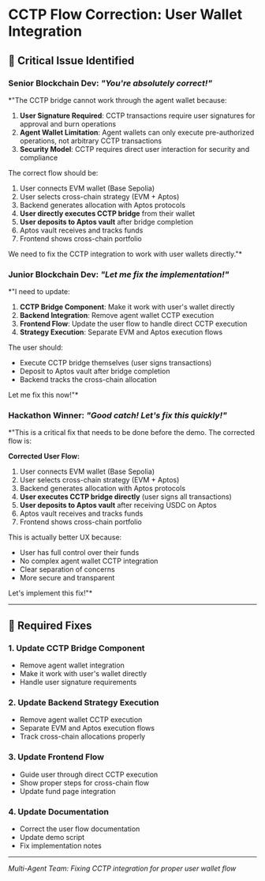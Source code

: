 # CCTP Flow Correction: User Wallet Integration

## 🚨 Critical Issue Identified

### Senior Blockchain Dev: *"You're absolutely correct!"*
*"The CCTP bridge cannot work through the agent wallet because:

1. **User Signature Required**: CCTP transactions require user signatures for approval and burn operations
2. **Agent Wallet Limitation**: Agent wallets can only execute pre-authorized operations, not arbitrary CCTP transactions
3. **Security Model**: CCTP requires direct user interaction for security and compliance

The correct flow should be:
1. User connects EVM wallet (Base Sepolia)
2. User selects cross-chain strategy (EVM + Aptos)
3. Backend generates allocation with Aptos protocols
4. **User directly executes CCTP bridge** from their wallet
5. **User deposits to Aptos vault** after bridge completion
6. Aptos vault receives and tracks funds
7. Frontend shows cross-chain portfolio

We need to fix the CCTP integration to work with user wallets directly."*

### Junior Blockchain Dev: *"Let me fix the implementation!"*
*"I need to update:

1. **CCTP Bridge Component**: Make it work with user's wallet directly
2. **Backend Integration**: Remove agent wallet CCTP execution
3. **Frontend Flow**: Update the user flow to handle direct CCTP execution
4. **Strategy Execution**: Separate EVM and Aptos execution flows

The user should:
- Execute CCTP bridge themselves (user signs transactions)
- Deposit to Aptos vault after bridge completion
- Backend tracks the cross-chain allocation

Let me fix this now!"*

### Hackathon Winner: *"Good catch! Let's fix this quickly!"*
*"This is a critical fix that needs to be done before the demo. The corrected flow is:

**Corrected User Flow:**
1. User connects EVM wallet (Base Sepolia)
2. User selects cross-chain strategy (EVM + Aptos)
3. Backend generates allocation with Aptos protocols
4. **User executes CCTP bridge directly** (user signs all transactions)
5. **User deposits to Aptos vault** after receiving USDC on Aptos
6. Aptos vault receives and tracks funds
7. Frontend shows cross-chain portfolio

This is actually better UX because:
- User has full control over their funds
- No complex agent wallet CCTP integration
- Clear separation of concerns
- More secure and transparent

Let's implement this fix!"*

---

## 🔧 Required Fixes

### 1. Update CCTP Bridge Component
- Remove agent wallet integration
- Make it work with user's wallet directly
- Handle user signature requirements

### 2. Update Backend Strategy Execution
- Remove agent wallet CCTP execution
- Separate EVM and Aptos execution flows
- Track cross-chain allocations properly

### 3. Update Frontend Flow
- Guide user through direct CCTP execution
- Show proper steps for cross-chain flow
- Update fund page integration

### 4. Update Documentation
- Correct the user flow documentation
- Update demo script
- Fix implementation notes

---

*Multi-Agent Team: Fixing CCTP integration for proper user wallet flow*